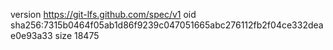 version https://git-lfs.github.com/spec/v1
oid sha256:7315b0464f05ab1d86f9239c047051665abc276112fb2f04ce332deae0e93a33
size 18475
